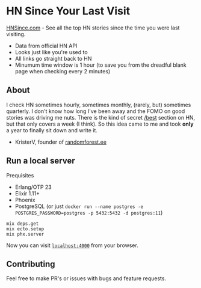 # HN Since Your Last Visit

[HNSince.com](https://hnsince.com) - See all the top HN stories since the time you were last visiting.

- Data from official HN API
- Looks just like you're used to
- All links go straight back to HN
- Minumum time window is 1 hour (to save you from the dreadful blank page when checking every 2 minutes)

## About

I check HN sometimes hourly, sometimes monthly, (rarely, but) sometimes quarterly. I don't know how long I've been away and the FOMO on good stories was driving me nuts. There is the kind of secret [/best](https://news.ycombinator.com/best) section on HN, but that only covers a week (I think). So this idea came to me and took **only** a year to finally sit down and write it.

- KristerV, founder of [randomforest.ee](https://randomforest.ee/)

## Run a local server

Prequisites

- Erlang/OTP 23
- Elixir 1.11+
- Phoenix
- PostgreSQL (or just `docker run --name postgres -e POSTGRES_PASSWORD=postgres -p 5432:5432 -d postgres:11`)

```
mix deps.get
mix ecto.setup
mix phx.server
```

Now you can visit [`localhost:4000`](http://localhost:4000) from your browser.

## Contributing

Feel free to make PR's or issues with bugs and feature requests.
